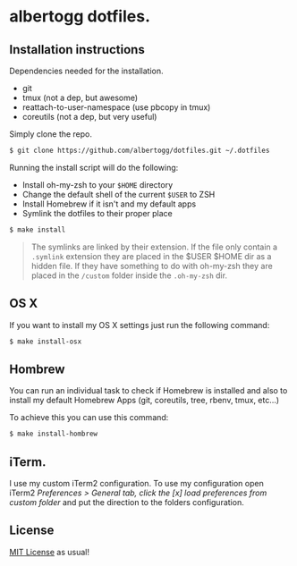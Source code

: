 # albertogg dotfiles.

## Installation instructions

Dependencies needed for the installation.

- git
- tmux (not a dep, but awesome)
- reattach-to-user-namespace (use pbcopy in tmux)
- coreutils (not a dep, but very useful)

Simply clone the repo.

```sh
$ git clone https://github.com/albertogg/dotfiles.git ~/.dotfiles
```

Running the install script will do the following:

- Install oh-my-zsh to your `$HOME` directory
- Change the default shell of the current `$USER` to ZSH
- Install Homebrew if it isn't and my default apps
- Symlink the dotfiles to their proper place

```sh
$ make install
```

> The symlinks are linked by their extension. If the file only contain a `.symlink`
> extension they are placed in the $USER $HOME dir as a hidden file. If they
> have something to do with oh-my-zsh they are placed in the `/custom` folder
> inside the `.oh-my-zsh` dir.

## OS X

If you want to install my OS X settings just run the following command:

```sh
$ make install-osx
```

## Hombrew

You can run an individual task to check if Homebrew is installed and also to
install my default Homebrew Apps (git, coreutils, tree, rbenv, tmux, etc...)

To achieve this you can use this command:

```sh
$ make install-hombrew
```

## iTerm.

I use my custom iTerm2 configuration. To use my configuration open iTerm2
*Preferences > General tab, click the [x] load preferences from custom folder* and
put the direction to the folders configuration.

## License

[MIT License][mit] as usual!

[mit]: https://github.com/albertogg/dotfiles/blob/master/LICENSE
